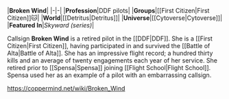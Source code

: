 |**Broken Wind**|
|-|-|
|**Profession**|DDF pilots|
|**Groups**|[[First Citizen\|First Citizen]]🐱︎|
|**World**|[[Detritus\|Detritus]]|
|**Universe**|[[Cytoverse\|Cytoverse]]|
|**Featured In**|*Skyward (series)*|

Callsign **Broken Wind** is a retired pilot in the [[DDF\|DDF]]. She is a [[First Citizen\|First Citizen]], having participated in and survived the [[Battle of Alta\|Battle of Alta]]. She has an impressive flight record; a hundred thirty kills and an average of twenty engagements each year of her service. She retired prior to [[Spensa\|Spensa]] joining [[Flight School\|Flight School]]. Spensa used her as an example of a pilot with an embarrassing callsign.



https://coppermind.net/wiki/Broken_Wind